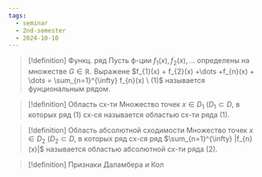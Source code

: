 ```yaml
---
tags:
  - seminar
  - 2nd-semester
  - 2024-10-10
---
```


> [!definition] Функц. ряд
> Пусть ф-ции $f_{1}(x), f_{2}(x), \dots$ определены на множестве $G \in \mathbb{R}$. Выражене $f_{1}(x) + f_{2}(x) +\dots +f_{n}(x) + \dots = \sum_{n=1}^{\infty} f_{n}(x) \ (1)$ называется фунциональным рядом.

> [!definition] Область сх-ти
> Множество точек $x \in D_{1} \ (D_{1} \subset D$, в которых ряд (1) сх-ся называется областью сх-ти ряда (1).

> [!definition] Область абсолютной сходимости
> Множество точек $x \in D_{2} \ (D_{2} \subset D$, в которых ряд сх-ся ряд $\sum_{n=1}^{\infty} |f_{n}(x)|$ называется областью абсолютной сх-ти ряда (2).

> [!definition] Признаки Даламбера и Кол


